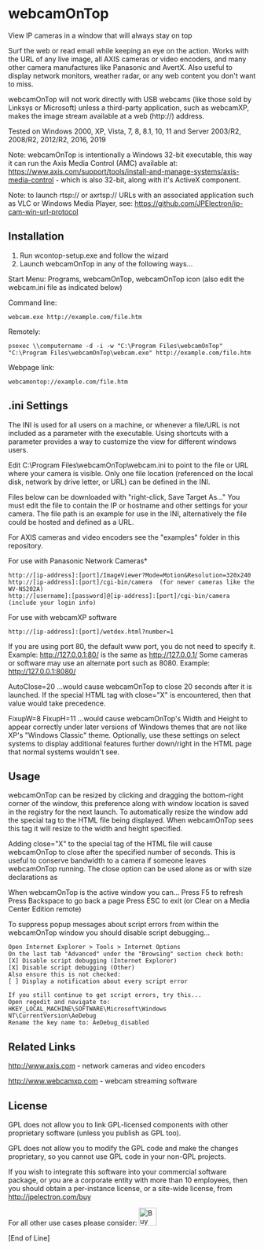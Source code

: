 # webcamOnTop

View IP cameras in a window that will always stay on top

Surf the web or read email while keeping an eye on the action. Works with the URL of any live image, all AXIS cameras or video encoders, and many other camera manufactures like Panasonic and AvertX. Also useful to display network monitors, weather radar, or any web content you don't want to miss.

webcamOnTop will not work directly with USB webcams (like those sold by Linksys or Microsoft) unless a third-party application, such as webcamXP, makes the image stream available at a web (http://) address.

Tested on Windows 2000, XP, Vista, 7, 8, 8.1, 10, 11 and Server 2003/R2, 2008/R2, 2012/R2, 2016, 2019

Note: webcamOnTop is intentionally a Windows 32-bit executable, this way it can run the Axis Media Control (AMC) available at: https://www.axis.com/support/tools/install-and-manage-systems/axis-media-control - which is also 32-bit, along with it's ActiveX component.

Note: to launch rtsp:// or axrtsp:// URLs with an associated application such as VLC or Windows Media Player, see: https://github.com/JPElectron/ip-cam-win-url-protocol

## Installation

1) Run wcontop-setup.exe and follow the wizard
2) Launch webcamOnTop in any of the following ways...

Start Menu:  Programs, webcamOnTop, webcamOnTop icon (also edit the webcam.ini file as indicated below)

Command line: 

    webcam.exe http://example.com/file.htm

Remotely:

    psexec \\computername -d -i -w "C:\Program Files\webcamOnTop" "C:\Program Files\webcamOnTop\webcam.exe" http://example.com/file.htm

Webpage link:

    webcamontop://example.com/file.htm

## .ini Settings

The INI is used for all users on a machine, or whenever a file/URL is not included as a parameter with the executable. Using shortcuts with a parameter provides a way to customize the view for different windows users.

Edit C:\Program Files\webcamOnTop\webcam.ini to point to the file or URL where your camera is visible. Only one file location (referenced on the local disk, network by drive letter, or URL) can be defined in the INI.

Files below can be downloaded with "right-click, Save Target As..."  You must edit the file to contain the IP or hostname and other settings for your camera. The file path is an example for use in the INI, alternatively the file could be hosted and defined as a URL.

For AXIS cameras and video encoders see the "examples" folder in this repository.

For use with Panasonic Network Cameras*

    http://[ip-address]:[port]/ImageViewer?Mode=Motion&Resolution=320x240
    http://[ip-address]:[port]/cgi-bin/camera  (for newer cameras like the WV-NS202A)
    http://[username]:[password]@[ip-address]:[port]/cgi-bin/camera  (include your login info)

For use with webcamXP software

    http://[ip-address]:[port]/wetdex.html?number=1

If you are using port 80, the default www port, you do not need to specify it.
Example: http://127.0.0.1:80/ is the same as http://127.0.0.1/
Some cameras or software may use an alternate port such as 8080.
Example: http://127.0.0.1:8080/

AutoClose=20
...would cause webcamOnTop to close 20 seconds after it is launched. If the special HTML tag with close="X" is encountered, then that value would take precedence.

FixupW=8
FixupH=11
...would cause webcamOnTop's Width and Height to appear correctly under later versions of Windows themes that are not like XP's "Windows Classic" theme. Optionally, use these settings on select systems to display additional features further down/right in the HTML page that normal systems wouldn't see.

## Usage

webcamOnTop can be resized by clicking and dragging the bottom-right corner of the window, this preference along with window location is saved in the registry for the next launch. To automatically resize the window add the special tag <webcamontop width="362" height="295"> to the HTML file being displayed. When webcamOnTop sees this tag it will resize to the width and height specified.

Adding close="X" to the special tag of the HTML file will cause webcamOnTop to close after the specified number of seconds. This is useful to conserve bandwidth to a camera if someone leaves webcamOnTop running. The close option can be used alone as <webcamontop close="10"> or with size declarations as <webcamontop width="640" height="480" close="10">

When webcamOnTop is the active window you can...
Press F5 to refresh
Press Backspace to go back a page
Press ESC to exit (or Clear on a Media Center Edition remote)

To suppress popup messages about script errors from within the webcamOnTop window you should disable script debugging...
    
    Open Internet Explorer > Tools > Internet Options
    On the last tab "Advanced" under the "Browsing" section check both:
    [X] Disable script debugging (Internet Explorer)
    [X] Disable script debugging (Other)
    Also ensure this is not checked:
    [ ] Display a notification about every script error
    
    If you still continue to get script errors, try this...
    Open regedit and navigate to:
    HKEY_LOCAL_MACHINE\SOFTWARE\Microsoft\Windows NT\CurrentVersion\AeDebug
    Rename the key name to: AeDebug_disabled

## Related Links

http://www.axis.com - network cameras and video encoders

http://www.webcamxp.com - webcam streaming software

## License

GPL does not allow you to link GPL-licensed components with other proprietary software (unless you publish as GPL too).

GPL does not allow you to modify the GPL code and make the changes proprietary, so you cannot use GPL code in your non-GPL projects.

If you wish to integrate this software into your commercial software package, or you are a corporate entity with more than 10 employees, then you should obtain a per-instance license, or a site-wide license, from http://jpelectron.com/buy

For all other use cases please consider: <a href='https://ko-fi.com/C0C54S4JF' target='_blank'><img height='36' style='border:0px;height:36px;' src='https://cdn.ko-fi.com/cdn/kofi2.png?v=2' border='0' alt='Buy Me a Coffee at ko-fi.com' /></a>
    
[End of Line]

